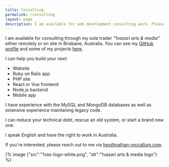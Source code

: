 ```yaml
---
title: Consulting
permalink: /consulting
layout: page
description: I am available for web development consulting work. Please reach out if you have any projects on!
---
```


I am available for consulting through my sole trader *"1vasari arts & media"* either remotely or on site in Brisbane, Australia.
You can see my [GitHub profile](http://github.com/1vasari) and some of my projects [here](/projects/).

I can help you build your next:

- Website
- Ruby on Rails app
- PHP site
- React or Vue frontend
- Node.js backend
- Mobile app

I have experience with the MySQL and MongoDB databases as well as extensive experience maintaning legacy code.

I can reduce your technical debt, rescue an old system, or start a brand new one.

I speak English and have the right to work in Australia.

If you're interested, please reach out to me via [hey@nathan-mccallum.com](mailto:hey@nathan-mccallum.com).

{% image {"src":"1vas-logo-white.png", "alt":"1vasari arts & media logo"} %}
